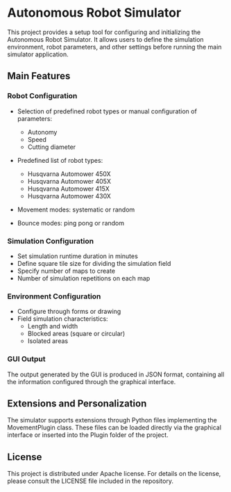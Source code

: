 # Autonomous Robot Simulator

This project provides a setup tool for configuring and initializing the Autonomous Robot Simulator. It allows users to define the simulation environment, robot parameters, and other settings before running the main simulator application.

## Main Features

### Robot Configuration

- Selection of predefined robot types or manual configuration of parameters:
  - Autonomy
  - Speed
  - Cutting diameter

- Predefined list of robot types:
  - Husqvarna Automower 450X
  - Husqvarna Automower 405X  
  - Husqvarna Automower 415X
  - Husqvarna Automower 430X

- Movement modes: systematic or random
- Bounce modes: ping pong or random

### Simulation Configuration

- Set simulation runtime duration in minutes
- Define square tile size for dividing the simulation field
- Specify number of maps to create
- Number of simulation repetitions on each map

### Environment Configuration

- Configure through forms or drawing
- Field simulation characteristics:
  - Length and width
  - Blocked areas (square or circular)
  - Isolated areas

### GUI Output

The output generated by the GUI is produced in JSON format, containing all the information configured through the graphical interface.

## Extensions and Personalization

The simulator supports extensions through Python files implementing the MovementPlugin class. These files can be loaded directly via the graphical interface or inserted into the Plugin folder of the project.

## License

This project is distributed under Apache license. For details on the license, please consult the LICENSE file included in the repository.
